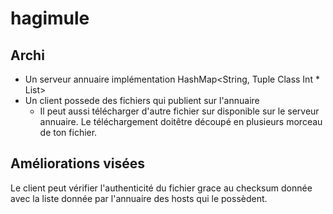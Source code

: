 # hagimule

## Archi

- Un serveur annuaire implémentation HashMap<String, Tuple Class Int \* List<Host>>
- Un client possede des fichiers qui publient sur l'annuaire
  - Il peut aussi télécharger d'autre fichier sur disponible sur le serveur annuaire.
    Le téléchargement doitêtre découpé en plusieurs morceau de ton fichier.

## Améliorations visées

Le client peut vérifier l'authenticité
du fichier grace au checksum donnée avec la liste donnée par l'annuaire des hosts qui le possèdent.
